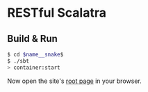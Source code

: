 # RESTful Scalatra #

## Build & Run ##

```sh
$ cd $name__snake$
$ ./sbt
> container:start
```

Now open the site's [root page](http://localhost:8080/) in your browser.
